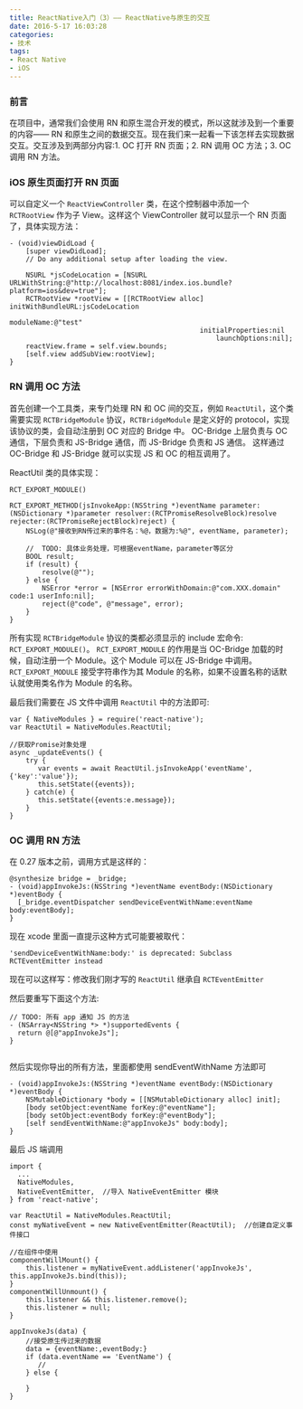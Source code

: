 ```yaml
---
title: ReactNative入门（3）—— ReactNative与原生的交互
date: 2016-5-17 16:03:28
categories:
- 技术
tags:
- React Native
- iOS
---
```


### 前言

在项目中，通常我们会使用 RN 和原生混合开发的模式，所以这就涉及到一个重要的内容—— RN 和原生之间的数据交互。现在我们来一起看一下该怎样去实现数据交互。交互涉及到两部分内容:1. OC 打开 RN 页面；2. RN 调用 OC 方法；3. OC 调用 RN 方法。

<!--more-->

### iOS 原生页面打开 RN 页面

可以自定义一个 `ReactViewController` 类，在这个控制器中添加一个 `RCTRootView` 作为子 View。这样这个 ViewController 就可以显示一个 RN 页面了，具体实现方法：

```
- (void)viewDidLoad {
    [super viewDidLoad];
    // Do any additional setup after loading the view.
    
	NSURL *jsCodeLocation = [NSURL URLWithString:@"http://localhost:8081/index.ios.bundle?platform=ios&dev=true"];
	RCTRootView *rootView = [[RCTRootView alloc] initWithBundleURL:jsCodeLocation
                                                      moduleName:@"test"
                                               initialProperties:nil
                                                   launchOptions:nil];
	reactView.frame = self.view.bounds;
	[self.view addSubView:rootView];
}
```

### RN 调用 OC 方法

首先创建一个工具类，来专门处理 RN 和 OC 间的交互，例如 `ReactUtil`，这个类需要实现 `RCTBridgeModule` 协议，`RCTBridgeModule` 是定义好的 protocol，实现该协议的类，会自动注册到 OC 对应的 Bridge 中。
OC-Bridge 上层负责与 OC 通信，下层负责和 JS-Bridge 通信，而 JS-Bridge 负责和 JS 通信。
这样通过 OC-Bridge 和 JS-Bridge 就可以实现 JS 和 OC 的相互调用了。

ReactUtil 类的具体实现：

```
RCT_EXPORT_MODULE()

RCT_EXPORT_METHOD(jsInvokeApp:(NSString *)eventName parameter:(NSDictionary *)parameter resolver:(RCTPromiseResolveBlock)resolve rejecter:(RCTPromiseRejectBlock)reject) {
    NSLog(@"接收到RN传过来的事件名：%@，数据为:%@", eventName, parameter);
    
    //  TODO: 具体业务处理，可根据eventName，parameter等区分
    BOOL result;
    if (result) {
        resolve(@"");
    } else {
        NSError *error = [NSError errorWithDomain:@"com.XXX.domain" code:1 userInfo:nil];
        reject(@"code", @"message", error);
    }
}

```

所有实现 `RCTBridgeModule` 协议的类都必须显示的 include 宏命令: `RCT_EXPORT_MODULE()`。
`RCT_EXPORT_MODULE` 的作用是当 OC-Bridge 加载的时候，自动注册一个 Module。这个 Module 可以在 JS-Bridge 中调用。
`RCT_EXPORT_MODULE` 接受字符串作为其 Module 的名称，如果不设置名称的话默认就使用类名作为 Module 的名称。

最后我们需要在 JS 文件中调用 `ReactUtil` 中的方法即可:

```
var { NativeModules } = require('react-native');
var ReactUtil = NativeModules.ReactUtil;
 
//获取Promise对象处理
async _updateEvents() {
    try {
       var events = await ReactUtil.jsInvokeApp('eventName', {'key':'value'});
       this.setState({events});
    } catch(e) {
       this.setState({events:e.message});
    }
}
```

### OC 调用 RN 方法

在 0.27 版本之前，调用方式是这样的：

```
@synthesize bridge = _bridge; 
- (void)appInvokeJs:(NSString *)eventName eventBody:(NSDictionary *)eventBody { 
  [_bridge.eventDispatcher sendDeviceEventWithName:eventName body:eventBody];
}
```

现在 xcode 里面一直提示这种方式可能要被取代：

`'sendDeviceEventWithName:body:' is deprecated: Subclass RCTEventEmitter instead`

现在可以这样写：修改我们刚才写的 `ReactUtil` 继承自 `RCTEventEmitter`

然后要重写下面这个方法:

```
// TODO: 所有 app 通知 JS 的方法
- (NSArray<NSString *> *)supportedEvents {
  return @[@"appInvokeJs"];
} 
 
```

然后实现你导出的所有方法，里面都使用 sendEventWithName 方法即可

```
- (void)appInvokeJs:(NSString *)eventName eventBody:(NSDictionary *)eventBody {
    NSMutableDictionary *body = [[NSMutableDictionary alloc] init];
    [body setObject:eventName forKey:@"eventName"];
    [body setObject:eventBody forKey:@"eventBody"];
    [self sendEventWithName:@"appInvokeJs" body:body];
}
```

最后 JS 端调用

```
import {
  ... 
  NativeModules,
  NativeEventEmitter,  //导入 NativeEventEmitter 模块
} from 'react-native';
  
var ReactUtil = NativeModules.ReactUtil;
const myNativeEvent = new NativeEventEmitter(ReactUtil);  //创建自定义事件接口
  
//在组件中使用
componentWillMount() {
    this.listener = myNativeEvent.addListener('appInvokeJs', this.appInvokeJs.bind(this)); 
}
componentWillUnmount() { 
    this.listener && this.listener.remove();
    this.listener = null; 
} 

appInvokeJs(data) {
    //接受原生传过来的数据 
    data = {eventName:,eventBody:}
    if (data.eventName == 'EventName') {
       //
    } else {
        
    }  
}
```







